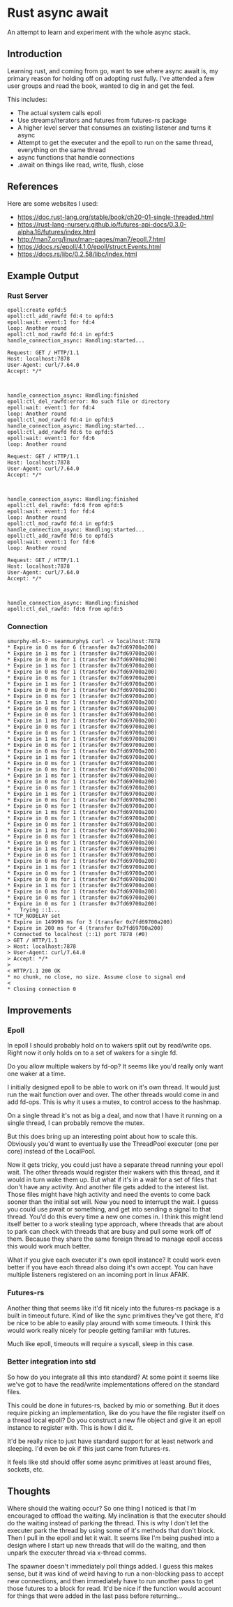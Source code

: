 Rust async await
===

An attempt to learn and experiment with the whole async stack.

Introduction
---

Learning rust, and coming from go, want to see where async await is, my primary reason for holding off on adopting rust fully.
I've attended a few user groups and read the book, wanted to dig in and get the feel.

This includes:

* The actual system calls epoll
* Use streams/iterators and futures from futures-rs package
* A higher level server that consumes an existing listener and turns it async
* Attempt to get the executer and the epoll to run on the same thread, everything on the same thread
* async functions that handle connections
* .await on things like read, write, flush, close

References
---

Here are some websites I used:

* https://doc.rust-lang.org/stable/book/ch20-01-single-threaded.html
* https://rust-lang-nursery.github.io/futures-api-docs/0.3.0-alpha.16/futures/index.html
* http://man7.org/linux/man-pages/man7/epoll.7.html
* https://docs.rs/epoll/4.1.0/epoll/struct.Events.html
* https://docs.rs/libc/0.2.58/libc/index.html

Example Output
---

### Rust Server

	epoll:create epfd:5
	epoll:ctl_add_rawfd fd:4 to epfd:5
	epoll:wait: event:1 for fd:4
	loop: Another round
	epoll:ctl_mod_rawfd fd:4 in epfd:5
	handle_connection_async: Handling:started...

	Request: GET / HTTP/1.1
	Host: localhost:7878
	User-Agent: curl/7.64.0
	Accept: */*



	handle_connection_async: Handling:finished
	epoll:ctl_del_rawfd:error: No such file or directory
	epoll:wait: event:1 for fd:4
	loop: Another round
	epoll:ctl_mod_rawfd fd:4 in epfd:5
	handle_connection_async: Handling:started...
	epoll:ctl_add_rawfd fd:6 to epfd:5
	epoll:wait: event:1 for fd:6
	loop: Another round

	Request: GET / HTTP/1.1
	Host: localhost:7878
	User-Agent: curl/7.64.0
	Accept: */*



	handle_connection_async: Handling:finished
	epoll:ctl_del_rawfd: fd:6 from epfd:5
	epoll:wait: event:1 for fd:4
	loop: Another round
	epoll:ctl_mod_rawfd fd:4 in epfd:5
	handle_connection_async: Handling:started...
	epoll:ctl_add_rawfd fd:6 to epfd:5
	epoll:wait: event:1 for fd:6
	loop: Another round

	Request: GET / HTTP/1.1
	Host: localhost:7878
	User-Agent: curl/7.64.0
	Accept: */*



	handle_connection_async: Handling:finished
	epoll:ctl_del_rawfd: fd:6 from epfd:5

### Connection

	smurphy-ml-6:~ seanmurphy$ curl -v localhost:7878
	* Expire in 0 ms for 6 (transfer 0x7fd69700a200)
	* Expire in 1 ms for 1 (transfer 0x7fd69700a200)
	* Expire in 0 ms for 1 (transfer 0x7fd69700a200)
	* Expire in 1 ms for 1 (transfer 0x7fd69700a200)
	* Expire in 0 ms for 1 (transfer 0x7fd69700a200)
	* Expire in 0 ms for 1 (transfer 0x7fd69700a200)
	* Expire in 1 ms for 1 (transfer 0x7fd69700a200)
	* Expire in 0 ms for 1 (transfer 0x7fd69700a200)
	* Expire in 0 ms for 1 (transfer 0x7fd69700a200)
	* Expire in 1 ms for 1 (transfer 0x7fd69700a200)
	* Expire in 0 ms for 1 (transfer 0x7fd69700a200)
	* Expire in 0 ms for 1 (transfer 0x7fd69700a200)
	* Expire in 1 ms for 1 (transfer 0x7fd69700a200)
	* Expire in 0 ms for 1 (transfer 0x7fd69700a200)
	* Expire in 0 ms for 1 (transfer 0x7fd69700a200)
	* Expire in 1 ms for 1 (transfer 0x7fd69700a200)
	* Expire in 0 ms for 1 (transfer 0x7fd69700a200)
	* Expire in 0 ms for 1 (transfer 0x7fd69700a200)
	* Expire in 1 ms for 1 (transfer 0x7fd69700a200)
	* Expire in 0 ms for 1 (transfer 0x7fd69700a200)
	* Expire in 0 ms for 1 (transfer 0x7fd69700a200)
	* Expire in 1 ms for 1 (transfer 0x7fd69700a200)
	* Expire in 0 ms for 1 (transfer 0x7fd69700a200)
	* Expire in 0 ms for 1 (transfer 0x7fd69700a200)
	* Expire in 1 ms for 1 (transfer 0x7fd69700a200)
	* Expire in 0 ms for 1 (transfer 0x7fd69700a200)
	* Expire in 0 ms for 1 (transfer 0x7fd69700a200)
	* Expire in 1 ms for 1 (transfer 0x7fd69700a200)
	* Expire in 0 ms for 1 (transfer 0x7fd69700a200)
	* Expire in 0 ms for 1 (transfer 0x7fd69700a200)
	* Expire in 1 ms for 1 (transfer 0x7fd69700a200)
	* Expire in 0 ms for 1 (transfer 0x7fd69700a200)
	* Expire in 0 ms for 1 (transfer 0x7fd69700a200)
	* Expire in 1 ms for 1 (transfer 0x7fd69700a200)
	* Expire in 0 ms for 1 (transfer 0x7fd69700a200)
	* Expire in 0 ms for 1 (transfer 0x7fd69700a200)
	* Expire in 1 ms for 1 (transfer 0x7fd69700a200)
	* Expire in 0 ms for 1 (transfer 0x7fd69700a200)
	* Expire in 0 ms for 1 (transfer 0x7fd69700a200)
	* Expire in 1 ms for 1 (transfer 0x7fd69700a200)
	* Expire in 0 ms for 1 (transfer 0x7fd69700a200)
	* Expire in 0 ms for 1 (transfer 0x7fd69700a200)
	* Expire in 0 ms for 1 (transfer 0x7fd69700a200)
	*   Trying ::1...
	* TCP_NODELAY set
	* Expire in 149999 ms for 3 (transfer 0x7fd69700a200)
	* Expire in 200 ms for 4 (transfer 0x7fd69700a200)
	* Connected to localhost (::1) port 7878 (#0)
	> GET / HTTP/1.1
	> Host: localhost:7878
	> User-Agent: curl/7.64.0
	> Accept: */*
	>
	< HTTP/1.1 200 OK
	* no chunk, no close, no size. Assume close to signal end
	<
	* Closing connection 0

Improvements
---

### Epoll

In epoll I should probably hold on to wakers split out by read/write ops.
Right now it only holds on to a set of wakers for a single fd.

Do you allow multiple wakers by fd-op?
It seems like you'd really only want one waker at a time.

I initially designed epoll to be able to work on it's own thread.
It would just run the wait function over and over.
The other threads would come in and add fd-ops.
This is why it uses a mutex, to control access to the hashmap.

On a single thread it's not as big a deal, and now that I have it running on a single thread, I can probably remove the mutex.

But this does bring up an interesting point about how to scale this.
Obviously you'd want to eventually use the ThreadPool executer (one per core) instead of the LocalPool.

Now it gets tricky, you could just have a separate thread running your epoll wait.
The other threads would register their wakers with this thread, and it would in turn wake them up.
But what if it's in a wait for a set of files that don't have any activity.
And another file gets added to the interest list.
Those files might have high activity and need the events to come back sooner than the initial set will.
Now you need to interrupt the wait. I guess you could use pwait or something, and get into sending a signal to that thread.
You'd do this every time a new one comes in.
I think this might lend itself better to a work stealing type approach, 
where threads that are about to park can check with threads that are busy and pull some work off of them. 
Because they share the same foreign thread to manage epoll access this would work much better.

What if you give each executer it's own epoll instance?
It could work even better if you have each thread also doing it's own accept.
You can have multiple listeners registered on an incoming port in linux AFAIK.

### Futures-rs

Another thing that seems like it'd fit nicely into the futures-rs package is a built in timeout future.
Kind of like the sync primitives they've got there, it'd be nice to be able to easily play around with some timeouts.
I think this would work really nicely for people getting familiar with futures.

Much like epoll, timeouts will require a syscall, sleep in this case.

### Better integration into std

So how do you integrate all this into standard?
At some point it seems like we've got to have the read/write implementations offered on the standard files.

This could be done in futures-rs, backed by mio or something.
But it does require picking an implementation, like do you have the file register itself on a thread local epoll?
Do you construct a new file object and give it an epoll instance to register with.
This is how I did it.

It'd be really nice to just have standard support for at least network and sleeping.
I'd even be ok if this just came from futures-rs.

It feels like std should offer some async primitives at least around files, sockets, etc.

Thoughts
---

Where should the waiting occur?
So one thing I noticed is that I'm encouraged to offload the waiting.
My inclination is that the executer should do the waiting instead of parking the thread.
This is why I don't let the executer park the thread by using some of it's methods that don't block.
Then I pull in the epoll and let it wait.
It seems like I'm being pushed into a design where I start up new threads that will do the waiting, 
and then unpark the executer thread via x-thread comms.

The spawner doesn't immediately poll things added.
I guess this makes sense, but it was kind of weird having to run a non-blocking pass to accept new connections,
and then immediately have to run another pass to get those futures to a block for read.
It'd be nice if the function would account for things that were added in the last pass before returning...

